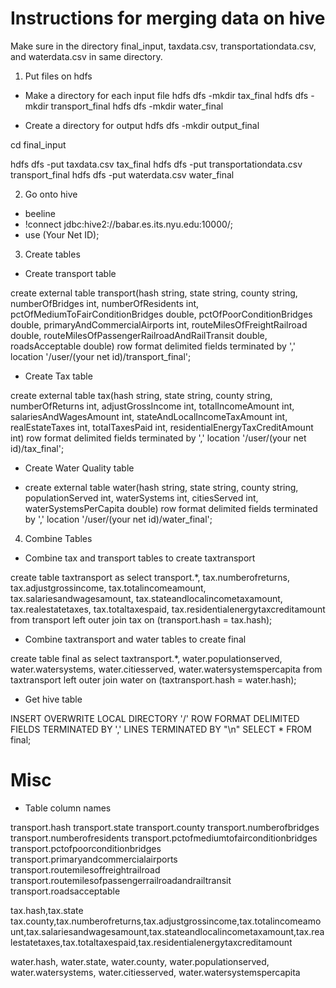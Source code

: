 # Instructions for merging data on hive

Make sure in the directory final_input, taxdata.csv, transportationdata.csv, and waterdata.csv in same directory. 

1. Put files on hdfs 

- Make a directory for each input file
hdfs dfs -mkdir tax_final
hdfs dfs -mkdir transport_final
hdfs dfs -mkdir water_final

- Create a directory for output
hdfs dfs -mkdir output_final 

cd final_input

hdfs dfs -put taxdata.csv tax_final
hdfs dfs -put transportationdata.csv transport_final
hdfs dfs -put waterdata.csv water_final

2. Go onto hive
- beeline
- !connect jdbc:hive2://babar.es.its.nyu.edu:10000/;
- use (Your Net ID);

3. Create tables

- Create transport table

create external table transport(hash string, state string, county string, numberOfBridges int, numberOfResidents int, pctOfMediumToFairConditionBridges double, pctOfPoorConditionBridges double, primaryAndCommercialAirports int, routeMilesOfFreightRailroad double, routeMilesOfPassengerRailroadAndRailTransit double, roadsAcceptable double) row format delimited fields terminated by ',' location '/user/(your net id)/transport_final';

- Create Tax table

create external table tax(hash string, state string, county string, numberOfReturns int, adjustGrossIncome int, totalIncomeAmount int, salariesAndWagesAmount int, stateAndLocalIncomeTaxAmount int, realEstateTaxes int, totalTaxesPaid int, residentialEnergyTaxCreditAmount int) row format delimited fields terminated by ',' location '/user/(your net id)/tax_final';

- Create Water Quality table

- create external table water(hash string, state string, county string, populationServed int, waterSystems int, citiesServed int, waterSystemsPerCapita double) row format delimited fields terminated by ',' location '/user/(your net id)/water_final';

4. Combine Tables

- Combine tax and transport tables to create taxtransport

create table taxtransport as select transport.*, tax.numberofreturns, tax.adjustgrossincome, tax.totalincomeamount, tax.salariesandwagesamount, tax.stateandlocalincometaxamount, tax.realestatetaxes, tax.totaltaxespaid, tax.residentialenergytaxcreditamount from transport left outer join tax on (transport.hash = tax.hash);

- Combine taxtransport and water tables to create final

create table final as select taxtransport.*, water.populationserved, water.watersystems, water.citiesserved, water.watersystemspercapita from taxtransport left outer join water on (taxtransport.hash = water.hash);

- Get hive table 

INSERT OVERWRITE LOCAL DIRECTORY '/' ROW FORMAT DELIMITED FIELDS TERMINATED BY ',' LINES TERMINATED BY "\n" SELECT * FROM final;

# Misc

- Table column names

transport.hash transport.state transport.county transport.numberofbridges transport.numberofresidents transport.pctofmediumtofairconditionbridges transport.pctofpoorconditionbridges transport.primaryandcommercialairports transport.routemilesoffreightrailroad transport.routemilesofpassengerrailroadandrailtransit transport.roadsacceptable 

tax.hash,tax.state tax.county,tax.numberofreturns,tax.adjustgrossincome,tax.totalincomeamount,tax.salariesandwagesamount,tax.stateandlocalincometaxamount,tax.realestatetaxes,tax.totaltaxespaid,tax.residentialenergytaxcreditamount

water.hash, water.state, water.county, water.populationserved, water.watersystems, water.citiesserved, water.watersystemspercapita